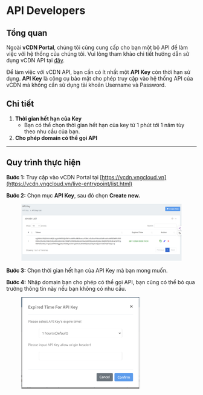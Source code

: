 # API Developers

## Tổng quan

Ngoài **vCDN Portal**, chúng tôi cũng cung cấp cho bạn một bộ API để làm việc với hệ thống của chúng tôi. Vui lòng tham khảo chi tiết hướng dẫn sử dụng vCDN API tại [đây](https://api-docs.vngcloud.vn/vcdn/#vcdn-api-documentation).&#x20;

Để làm việc với vCDN API, bạn cần có ít nhất một **API Key** còn thời hạn sử dụng. **API Key** là công cụ bảo mật cho phép truy cập vào hệ thống API của vCDN mà không cần sử dụng tài khoản Username và Password.&#x20;

## Chi tiết

1. **Thời gian hết hạn của Key**
   * Bạn có thể chọn thời gian hết hạn của key từ 1 phút tới 1 năm tùy theo nhu cầu của bạn.
2. **Cho phép domain có thể gọi API**

***

## **Quy trình thực hiện**

**Bước 1:** Truy cập vào vCDN Portal tại [https://vcdn.vngcloud.vn](https://vcdn.vngcloud.vn/live-entrypoint/list.html)

**Bước 2:** Chọn mục **API Key**, sau đó chọn **Create new.**

<figure><img src="../.gitbook/assets/image (2) (1) (1) (1) (1) (1) (1) (1) (1) (1) (1) (1).png" alt=""><figcaption></figcaption></figure>

**Bước 3:** Chọn thời gian hết hạn của API Key mà bạn mong muốn.&#x20;

**Bước 4:** Nhập domain bạn cho phép có thể gọi API, bạn cũng có thể bỏ qua trường thông tin này nếu bạn không có nhu cầu.

<figure><img src="../.gitbook/assets/image (1) (1) (1) (1) (1) (1) (1) (1) (1) (1) (1) (1) (1) (1) (1) (1) (1).png" alt="" width="312"><figcaption></figcaption></figure>
